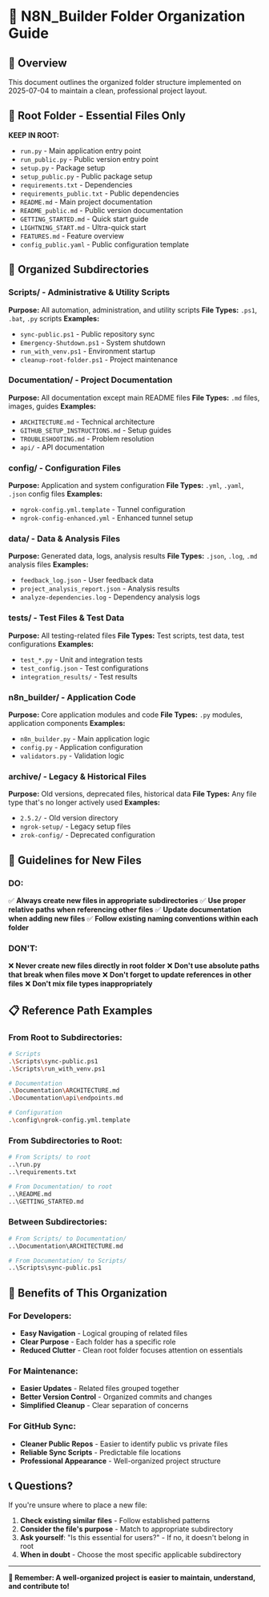 # 📁 N8N_Builder Folder Organization Guide

## 🎯 Overview
This document outlines the organized folder structure implemented on 2025-07-04 to maintain a clean, professional project layout.

## 📂 Root Folder - Essential Files Only

**KEEP IN ROOT:**
- `run.py` - Main application entry point
- `run_public.py` - Public version entry point  
- `setup.py` - Package setup
- `setup_public.py` - Public package setup
- `requirements.txt` - Dependencies
- `requirements_public.txt` - Public dependencies
- `README.md` - Main project documentation
- `README_public.md` - Public version documentation
- `GETTING_STARTED.md` - Quick start guide
- `LIGHTNING_START.md` - Ultra-quick start
- `FEATURES.md` - Feature overview
- `config_public.yaml` - Public configuration template

## 📁 Organized Subdirectories

### **Scripts/** - Administrative & Utility Scripts
**Purpose:** All automation, administration, and utility scripts
**File Types:** `.ps1`, `.bat`, `.py` scripts
**Examples:**
- `sync-public.ps1` - Public repository sync
- `Emergency-Shutdown.ps1` - System shutdown
- `run_with_venv.ps1` - Environment startup
- `cleanup-root-folder.ps1` - Project maintenance

### **Documentation/** - Project Documentation  
**Purpose:** All documentation except main README files
**File Types:** `.md` files, images, guides
**Examples:**
- `ARCHITECTURE.md` - Technical architecture
- `GITHUB_SETUP_INSTRUCTIONS.md` - Setup guides
- `TROUBLESHOOTING.md` - Problem resolution
- `api/` - API documentation

### **config/** - Configuration Files
**Purpose:** Application and system configuration
**File Types:** `.yml`, `.yaml`, `.json` config files
**Examples:**
- `ngrok-config.yml.template` - Tunnel configuration
- `ngrok-config-enhanced.yml` - Enhanced tunnel setup

### **data/** - Data & Analysis Files
**Purpose:** Generated data, logs, analysis results
**File Types:** `.json`, `.log`, `.md` analysis files
**Examples:**
- `feedback_log.json` - User feedback data
- `project_analysis_report.json` - Analysis results
- `analyze-dependencies.log` - Dependency analysis logs

### **tests/** - Test Files & Test Data
**Purpose:** All testing-related files
**File Types:** Test scripts, test data, test configurations
**Examples:**
- `test_*.py` - Unit and integration tests
- `test_config.json` - Test configurations
- `integration_results/` - Test results

### **n8n_builder/** - Application Code
**Purpose:** Core application modules and code
**File Types:** `.py` modules, application components
**Examples:**
- `n8n_builder.py` - Main application logic
- `config.py` - Application configuration
- `validators.py` - Validation logic

### **archive/** - Legacy & Historical Files
**Purpose:** Old versions, deprecated files, historical data
**File Types:** Any file type that's no longer actively used
**Examples:**
- `2.5.2/` - Old version directory
- `ngrok-setup/` - Legacy setup files
- `zrok-config/` - Deprecated configuration

## 🔧 Guidelines for New Files

### **DO:**
✅ **Always create new files in appropriate subdirectories**
✅ **Use proper relative paths when referencing other files**
✅ **Update documentation when adding new files**
✅ **Follow existing naming conventions within each folder**

### **DON'T:**
❌ **Never create new files directly in root folder**
❌ **Don't use absolute paths that break when files move**
❌ **Don't forget to update references in other files**
❌ **Don't mix file types inappropriately**

## 📋 Reference Path Examples

### **From Root to Subdirectories:**
```bash
# Scripts
.\Scripts\sync-public.ps1
.\Scripts\run_with_venv.ps1

# Documentation  
.\Documentation\ARCHITECTURE.md
.\Documentation\api\endpoints.md

# Configuration
.\config\ngrok-config.yml.template
```

### **From Subdirectories to Root:**
```bash
# From Scripts/ to root
..\run.py
..\requirements.txt

# From Documentation/ to root
..\README.md
..\GETTING_STARTED.md
```

### **Between Subdirectories:**
```bash
# From Scripts/ to Documentation/
..\Documentation\ARCHITECTURE.md

# From Documentation/ to Scripts/
..\Scripts\sync-public.ps1
```

## 🎯 Benefits of This Organization

### **For Developers:**
- **Easy Navigation** - Logical grouping of related files
- **Clear Purpose** - Each folder has a specific role
- **Reduced Clutter** - Clean root folder focuses attention on essentials

### **For Maintenance:**
- **Easier Updates** - Related files grouped together
- **Better Version Control** - Organized commits and changes
- **Simplified Cleanup** - Clear separation of concerns

### **For GitHub Sync:**
- **Cleaner Public Repos** - Easier to identify public vs private files
- **Reliable Sync Scripts** - Predictable file locations
- **Professional Appearance** - Well-organized project structure

## 📞 Questions?

If you're unsure where to place a new file:
1. **Check existing similar files** - Follow established patterns
2. **Consider the file's purpose** - Match to appropriate subdirectory
3. **Ask yourself**: "Is this essential for users?" - If no, it doesn't belong in root
4. **When in doubt** - Choose the most specific applicable subdirectory

---

**🎯 Remember: A well-organized project is easier to maintain, understand, and contribute to!**
